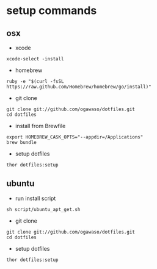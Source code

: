 # setup commands
## osx
- xcode
```console
xcode-select -install
```
- homebrew
```console
ruby -e "$(curl -fsSL https://raw.github.com/Homebrew/homebrew/go/install)"
```
- git clone
```console
git clone git://github.com/ogawaso/dotfiles.git
cd dotfiles
```

- install from Brewfile
```console
export HOMEBREW_CASK_OPTS="--appdir=/Applications"
brew bundle
```

- setup dotfiles
```console
thor dotfiles:setup
```

## ubuntu
- run install script
```console
sh script/ubuntu_apt_get.sh
```

- git clone
```console
git clone git://github.com/ogawaso/dotfiles.git
cd dotfiles
```

- setup dotfiles
```console
thor dotfiles:setup
```

